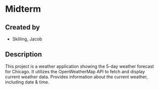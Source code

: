 # Midterm

## Created by
- Skilling, Jacob

## Description
This project is a weather application showing the 5-day weather forecast for Chicago. It utilizes the OpenWeatherMap API to fetch and display current weather data. Provides information about the current weather, including date & time.

